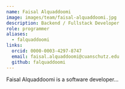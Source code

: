 ```yaml
---
name: Faisal Alquaddoomi
image: images/team/faisal-alquaddoomi.jpg
description: Backend / Fullstack Developer
role: programmer
aliases:
  - falquaddoomi
links:
  orcid: 0000-0003-4297-8747
  email: faisal.alquaddoomi@cuanschutz.edu
  github: falquaddoomi
---
```


Faisal Alquaddoomi is a software developer...

